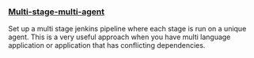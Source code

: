 <h3><u>Multi-stage-multi-agent</u></h3>
<p>Set up a multi stage jenkins pipeline where each stage is run on a unique agent. This is a very useful approach when you have multi language application or application that has conflicting dependencies.</p>
